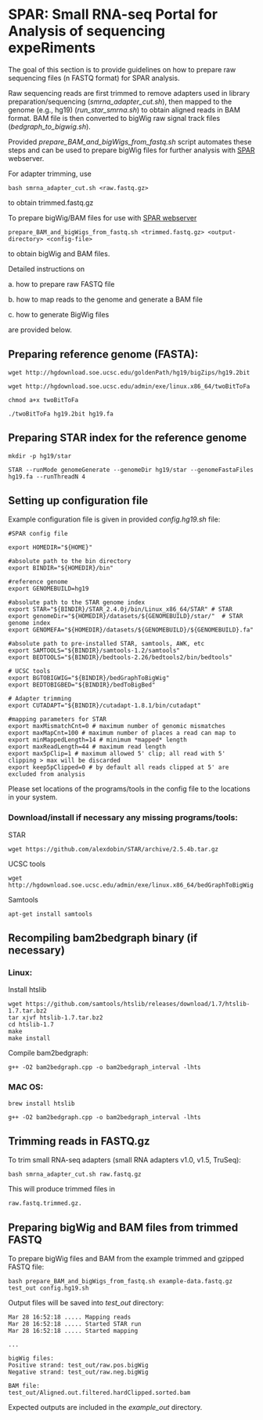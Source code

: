 # SPAR: Small RNA-seq Portal for Analysis of sequencing expeRiments

The goal of this section is to provide guidelines on how to prepare raw sequencing files (n FASTQ format) for SPAR analysis.

Raw sequencing reads are first trimmed to remove adapters used in library preparation/sequencing (*smrna_adapter_cut.sh*), then mapped to the genome (e.g., hg19) (*run_star_smrna.sh*) to obtain aligned reads in BAM format. BAM file is then converted to bigWig raw signal track files (*bedgraph_to_bigwig.sh*).

Provided *prepare_BAM_and_bigWigs_from_fastq.sh* script automates these steps and can be used to prepare bigWig files for further analysis with [SPAR](https://www.lisanwanglab.org/SPAR) webserver.

For adapter trimming, use
```
bash smrna_adapter_cut.sh <raw.fastq.gz>
```
to obtain trimmed.fastq.gz 

To prepare bigWig/BAM files for use with [SPAR webserver](https://www.lisanwanglab.org/SPAR)
```
prepare_BAM_and_bigWigs_from_fastq.sh <trimmed.fastq.gz> <output-directory> <config-file>
```
to obtain bigWig and BAM files.

Detailed instructions on

a. how to prepare raw FASTQ file

b. how to map reads to the genome and generate a BAM file

c. how to generate BigWig files

are provided below.

## Preparing reference genome (FASTA):

```
wget http://hgdownload.soe.ucsc.edu/goldenPath/hg19/bigZips/hg19.2bit

wget http://hgdownload.soe.ucsc.edu/admin/exe/linux.x86_64/twoBitToFa

chmod a+x twoBitToFa

./twoBitToFa hg19.2bit hg19.fa
```

## Preparing STAR index for the reference genome

```
mkdir -p hg19/star

STAR --runMode genomeGenerate --genomeDir hg19/star --genomeFastaFiles hg19.fa --runThreadN 4
```

## Setting up configuration file

Example configuration file is given in provided *config.hg19.sh* file:
```
#SPAR config file

export HOMEDIR="${HOME}"

#absolute path to the bin directory
export BINDIR="${HOMEDIR}/bin"

#reference genome
export GENOMEBUILD=hg19

#absolute path to the STAR genome index
export STAR="${BINDIR}/STAR_2.4.0j/bin/Linux_x86_64/STAR" # STAR
export genomeDir="${HOMEDIR}/datasets/${GENOMEBUILD}/star/"  # STAR genome index
export GENOMEFA="${HOMEDIR}/datasets/${GENOMEBUILD}/${GENOMEBUILD}.fa"

#absolute path to pre-installed STAR, samtools, AWK, etc
export SAMTOOLS="${BINDIR}/samtools-1.2/samtools"
export BEDTOOLS="${BINDIR}/bedtools-2.26/bedtools2/bin/bedtools"

# UCSC tools
export BGTOBIGWIG="${BINDIR}/bedGraphToBigWig"
export BEDTOBIGBED="${BINDIR}/bedToBigBed"

# Adapter trimming
export CUTADAPT="${BINDIR}/cutadapt-1.8.1/bin/cutadapt"

#mapping parameters for STAR
export maxMismatchCnt=0 # maximum number of genomic mismatches
export maxMapCnt=100 # maximum number of places a read can map to
export minMappedLength=14 # minimum *mapped* length
export maxReadLength=44 # maximum read length
export max5pClip=1 # maximum allowed 5' clip; all read with 5' clipping > max will be discarded
export keep5pClipped=0 # by default all reads clipped at 5' are excluded from analysis
```
Please set locations of the programs/tools in the config file to the locations in your system.

### Download/install if necessary any missing programs/tools:

STAR
```
wget https://github.com/alexdobin/STAR/archive/2.5.4b.tar.gz
```

UCSC tools
```
wget http://hgdownload.soe.ucsc.edu/admin/exe/linux.x86_64/bedGraphToBigWig
```

Samtools
```
apt-get install samtools
```


## Recompiling bam2bedgraph binary (if necessary)

### Linux:
Install htslib
```
wget https://github.com/samtools/htslib/releases/download/1.7/htslib-1.7.tar.bz2
tar xjvf htslib-1.7.tar.bz2
cd htslib-1.7
make
make install
```

Compile bam2bedgraph:
```
g++ -O2 bam2bedgraph.cpp -o bam2bedgraph_interval -lhts
```

### MAC OS:

```
brew install htslib

g++ -O2 bam2bedgraph.cpp -o bam2bedgraph_interval -lhts
```

## Trimming reads in FASTQ.gz

To trim small RNA-seq adapters (small RNA adapters v1.0, v1.5, TruSeq):
```
bash smrna_adapter_cut.sh raw.fastq.gz
```
This will produce trimmed files in
```
raw.fastq.trimmed.gz.
```

## Preparing bigWig and BAM files from trimmed FASTQ

To prepare bigWig files and BAM from the example trimmed and gzipped FASTQ file:
```
bash prepare_BAM_and_bigWigs_from_fastq.sh example-data.fastq.gz test_out config.hg19.sh
```
Output files will be saved into *test_out* directory:
```
Mar 28 16:52:18 ..... Mapping reads
Mar 28 16:52:18 ..... Started STAR run
Mar 28 16:52:18 ..... Started mapping

...

bigWig files:
Positive strand: test_out/raw.pos.bigWig
Negative strand: test_out/raw.neg.bigWig

BAM file:
test_out/Aligned.out.filtered.hardClipped.sorted.bam
```
Expected outputs are included in the *example_out* directory.
